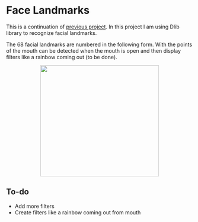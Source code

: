 # Face Landmarks
This is a continuation of [previous project](https://github.com/OlaPietka/SnapchatFilters_Py--In-process--).
In this project I am using Dlib library to recognize facial landmarks.

The 68 facial landmarks are numbered in the following form. With the points of the mouth can be detected when the mouth is open and then display filters like a rainbow coming out (to be done).

<p align="center">
  <img width="320", height="300", src="https://i.imgur.com/Co2CnD6.jpg">
</p>

## To-do
* Add more filters
* Create filters like a rainbow coming out from mouth
